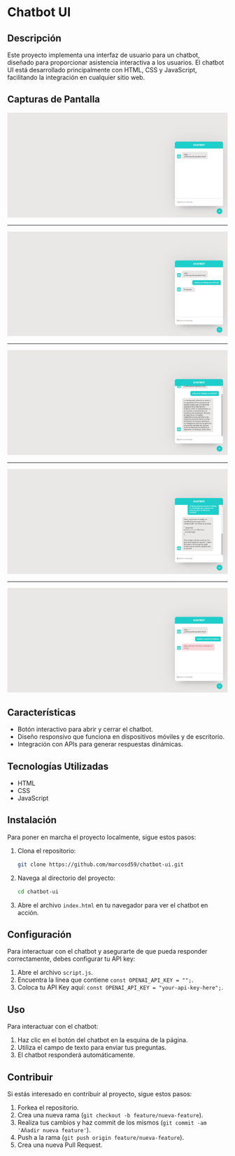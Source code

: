 # Chatbot UI

## Descripción

Este proyecto implementa una interfaz de usuario para un chatbot, diseñado para proporcionar asistencia interactiva a los usuarios. El chatbot UI está desarrollado principalmente con HTML, CSS y JavaScript, facilitando la integración en cualquier sitio web.

## Capturas de Pantalla

![CHATBOT-01](./images/Chatbot-UI-01.png)

---

![CHATBOT-02](./images/Chatbot-UI-02.png)

---

![CHATBOT-03](./images/Chatbot-UI-03.png)

---

![CHATBOT-04](./images/Chatbot-UI-04.png)

---

![CHATBOT-05](./images/Chatbot-UI-05.png)

## Características

- Botón interactivo para abrir y cerrar el chatbot.
- Diseño responsivo que funciona en dispositivos móviles y de escritorio.
- Integración con APIs para generar respuestas dinámicas.

## Tecnologías Utilizadas

- HTML
- CSS
- JavaScript

## Instalación

Para poner en marcha el proyecto localmente, sigue estos pasos:

1. Clona el repositorio:

   ```bash
   git clone https://github.com/marcosd59/chatbot-ui.git

   ```

2. Navega al directorio del proyecto:

   ```bash
   cd chatbot-ui
   ```

3. Abre el archivo `index.html` en tu navegador para ver el chatbot en acción.

## Configuración

Para interactuar con el chatbot y asegurarte de que pueda responder correctamente, debes configurar tu API key:

1. Abre el archivo `script.js`.
2. Encuentra la línea que contiene `const OPENAI_API_KEY = "";`.
3. Coloca tu API Key aquí: `const OPENAI_API_KEY = "your-api-key-here";`.

## Uso

Para interactuar con el chatbot:

1. Haz clic en el botón del chatbot en la esquina de la página.
2. Utiliza el campo de texto para enviar tus preguntas.
3. El chatbot responderá automáticamente.

## Contribuir

Si estás interesado en contribuir al proyecto, sigue estos pasos:

1. Forkea el repositorio.
2. Crea una nueva rama (`git checkout -b feature/nueva-feature`).
3. Realiza tus cambios y haz commit de los mismos (`git commit -am 'Añadir nueva feature'`).
4. Push a la rama (`git push origin feature/nueva-feature`).
5. Crea una nueva Pull Request.
